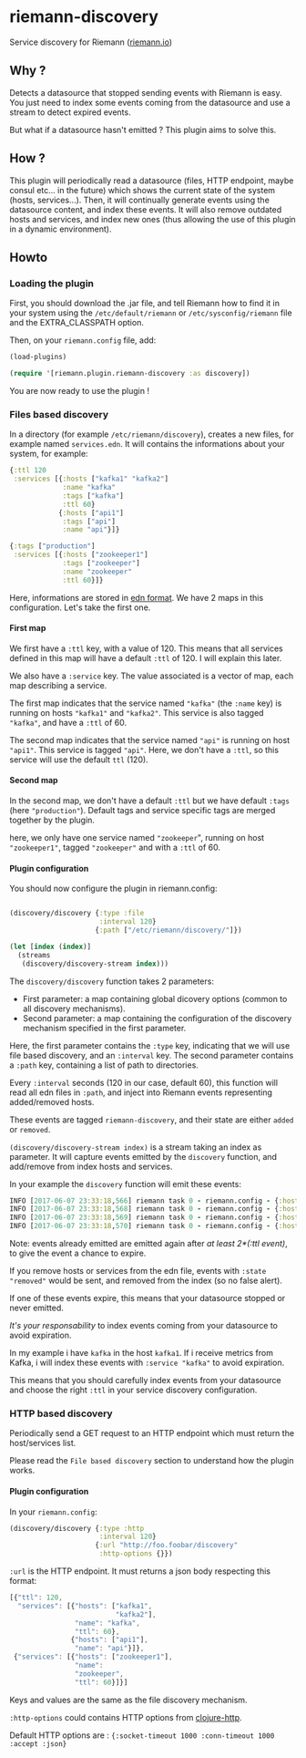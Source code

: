 # riemann-discovery

Service discovery for Riemann ([riemann.io](http://riemann.io))

## Why ?

Detects a datasource that stopped sending events with Riemann is easy. You just need to index some events coming from the datasource and use a stream to detect expired events.

But what if a datasource hasn't emitted ? This plugin aims to solve this.

## How ?

This plugin will periodically read a datasource (files, HTTP endpoint, maybe consul etc... in the future) which shows the current state of the system (hosts, services...).
Then, it will continually generate events using the datasource content, and index these events. It will also remove outdated hosts and services, and index new ones (thus allowing the use of this plugin in a dynamic environment).

## Howto

### Loading the plugin

First, you should download the .jar file, and tell Riemann how to find it in your system using the `/etc/default/riemann` or `/etc/sysconfig/riemann` file and the EXTRA_CLASSPATH option.

Then, on your `riemann.config` file, add:

```clojure
(load-plugins)

(require '[riemann.plugin.riemann-discovery :as discovery])
```

You are now ready to use the plugin !

### Files based discovery

In a directory (for example `/etc/riemann/discovery`), creates a new files, for example named `services.edn`. It will contains the informations about your system, for example:

```clojure
{:ttl 120
 :services [{:hosts ["kafka1" "kafka2"]
             :name "kafka"
             :tags ["kafka"]
             :ttl 60}
            {:hosts ["api1"]
             :tags ["api"]
             :name "api"}]}

{:tags ["production"]
 :services [{:hosts ["zookeeper1"]
             :tags ["zookeeper"]
             :name "zookeeper"
             :ttl 60}]}
```

Here, informations are stored in [edn format](https://github.com/edn-format/edn). We have 2 maps in this configuration. Let's take the first one.

#### First map

We first have a `:ttl` key, with a value of 120. This means that all services defined in this map will have a default `:ttl` of 120. I will explain this later.

We also have a `:service` key. The value associated is a vector of map, each map describing a service.

The first map indicates that the service named `"kafka"` (the `:name` key) is running on hosts `"kafka1"` and `"kafka2"`. This service is also tagged `"kafka"`, and have a `:ttl` of 60.

The second map indicates that the service named `"api"` is running on host `"api1"`. This service is tagged `"api"`. Here, we don't have a `:ttl`, so this service will use the default `ttl` (120).

#### Second map

In the second map, we don't have a default `:ttl` but we have default `:tags` (here `"production"`). Default tags and service specific tags are merged together by the plugin.

here, we only have one service named `"zookeeper`", running on host `"zookeeper1"`, tagged `"zookeeper"` and with a `:ttl` of 60.

#### Plugin configuration

You should now configure the plugin in riemann.config:


```clojure

(discovery/discovery {:type :file
                      :interval 120}
                     {:path ["/etc/riemann/discovery/"]})

(let [index (index)]
  (streams
   (discovery/discovery-stream index)))

```

The `discovery/discovery` function takes 2 parameters:

- First parameter: a map containing global dicovery options (common to all discovery mechanisms).
- Second parameter: a map containing the configuration of the discovery mechanism specified in the first parameter.

Here, the first parameter contains the `:type` key, indicating that we will use file based discovery, and an `:interval` key.
The second parameter contains a `:path` key, containing a list of path to directories.

Every `:interval` seconds (120 in our case, default 60), this function will read all edn files in `:path`, and inject into Riemann events representing added/removed hosts.

These events are tagged `riemann-discovery`, and their state are either `added` or `removed`.

`(discovery/discovery-stream index)` is a stream taking an index as parameter. It will capture events emitted by the `discovery` function, and add/remove from index hosts and services.

In your example the `discovery` function will emit these events:

```clojure
INFO [2017-06-07 23:33:18,566] riemann task 0 - riemann.config - {:host kafka2, :service kafka, :time 1496871198537/1000, :tags [riemann-discovery kafka], :state added, :ttl 60}
INFO [2017-06-07 23:33:18,568] riemann task 0 - riemann.config - {:host api1, :service api, :time 1496871198537/1000, :tags [riemann-discovery api], :state added, :ttl 120}
INFO [2017-06-07 23:33:18,569] riemann task 0 - riemann.config - {:host zookeeper1, :service zookeeper, :time 1496871198537/1000, :tags [riemann-discovery production zookeeper], :state added, :ttl 60}
INFO [2017-06-07 23:33:18,570] riemann task 0 - riemann.config - {:host kafka1, :service kafka, :time 1496871198537/1000, :tags [riemann-discovery kafka], :state added, :ttl 60}
```

Note: events already emitted are emitted again after *at least 2\*(:ttl event)*, to give the event a chance to expire.

If you remove hosts or services from the edn file, events with `:state "removed"` would be sent, and removed from the index (so no false alert).

If one of these events expire, this means that your datasource stopped or never emitted.

*It's your responsability* to index events coming from your datasource to avoid expiration.

In my example i have `kafka` in the host `kafka1`. If i receive metrics from Kafka, i will index these events with `:service "kafka"`  to avoid expiration.

This means that you should carefully index events from your datasource and choose the right `:ttl` in your service discovery configuration.

### HTTP based discovery

Periodically send a GET request to an HTTP endpoint which must return the host/services list.

Please read the `File based discovery` section to understand how the plugin works.

#### Plugin configuration

In your `riemann.config`:

```clojure
(discovery/discovery {:type :http
                      :interval 120}
                     {:url "http://foo.foobar/discovery"
                      :http-options {}})
```

`:url` is the HTTP endpoint. It must returns a json body respecting this format:

```javascript
[{"ttl": 120,
  "services": [{"hosts": ["kafka1",
                          "kafka2"],
                "name": "kafka",
                "ttl": 60},
               {"hosts": ["api1"],
                "name": "api"}]},
 {"services": [{"hosts": ["zookeeper1"],
                "name":
                "zookeeper",
                "ttl": 60}]}]
```

Keys and values are the same as the file discovery mechanism.

`:http-options` could contains HTTP options from [clojure-http](https://github.com/dakrone/clj-http).

Default HTTP options are : `{:socket-timeout 1000 :conn-timeout 1000 :accept :json}`
